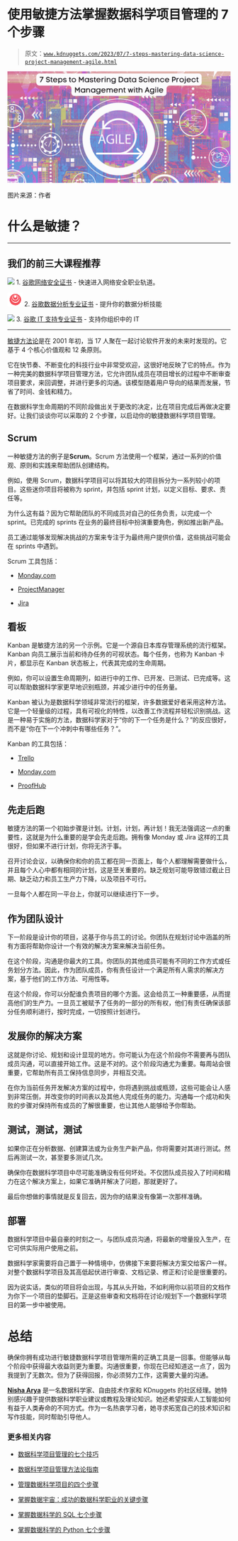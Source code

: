 # 使用敏捷方法掌握数据科学项目管理的 7 个步骤

> 原文：[`www.kdnuggets.com/2023/07/7-steps-mastering-data-science-project-management-agile.html`](https://www.kdnuggets.com/2023/07/7-steps-mastering-data-science-project-management-agile.html)

![使用敏捷方法掌握数据科学项目管理的 7 个步骤](img/fe58f11aff2596179d5d1866eb3f6d2b.png)

图片来源：作者

# 什么是敏捷？

* * *

## 我们的前三大课程推荐

![](img/0244c01ba9267c002ef39d4907e0b8fb.png) 1\. [谷歌网络安全证书](https://www.kdnuggets.com/google-cybersecurity) - 快速进入网络安全职业轨道。

![](img/e225c49c3c91745821c8c0368bf04711.png) 2\. [谷歌数据分析专业证书](https://www.kdnuggets.com/google-data-analytics) - 提升你的数据分析技能

![](img/0244c01ba9267c002ef39d4907e0b8fb.png) 3\. [谷歌 IT 支持专业证书](https://www.kdnuggets.com/google-itsupport) - 支持你组织中的 IT

* * *

[敏捷方法论](https://agilemanifesto.org/)是在 2001 年初，当 17 人聚在一起讨论软件开发的未来时发现的。它基于 4 个核心价值观和 12 条原则。

它在快节奏、不断变化的科技行业中非常受欢迎，这很好地反映了它的特点。作为一种完美的数据科学项目管理方法，它允许团队成员在项目增长的过程中不断审查项目要求，来回调整，并进行更多的沟通。该模型随着用户导向的结果而发展，节省了时间、金钱和精力。

在数据科学生命周期的不同阶段做出关于更改的决定，比在项目完成后再做决定要好。让我们谈谈你可以采取的 2 个步骤，以启动你的敏捷数据科学项目管理。

## Scrum

一种敏捷方法的例子是**Scrum**。Scrum 方法使用一个框架，通过一系列的价值观、原则和实践来帮助团队创建结构。

例如，使用 Scrum，数据科学项目可以将其较大的项目拆分为一系列较小的项目。这些迷你项目将被称为 sprint，并包括 sprint 计划，以定义目标、要求、责任等。

为什么这有益？因为它帮助团队的不同成员对自己的任务负责，以完成一个 sprint。已完成的 sprints 在业务的最终目标中扮演重要角色，例如推出新产品。

员工通过能够发现解决挑战的方案来专注于为最终用户提供价值，这些挑战可能会在 sprints 中遇到。

Scrum 工具包括：

+   [Monday.com](https://monday.com/)

+   [ProjectManager](https://www.projectmanager.com/)

+   [Jira](https://www.atlassian.com/software/jira)

## 看板

Kanban 是敏捷方法的另一个示例。它是一个源自日本库存管理系统的流行框架。Kanban 向员工展示当前和待办任务的可视状态。每个任务，也称为 Kanban 卡片，都显示在 Kanban 状态板上，代表其完成的生命周期。

例如，你可以设置生命周期列，如进行中的工作、已开发、已测试、已完成等。这可以帮助数据科学家更早地识别瓶颈，并减少进行中的任务量。

Kanban 被认为是数据科学领域非常流行的框架，许多数据爱好者采用这种方法。它是一个轻量级的过程，具有可视化的特性，以改善工作流程并轻松识别挑战。这是一种易于实施的方法，数据科学家对于“你的下一个任务是什么？”的反应很好，而不是“你在下一个冲刺中有哪些任务？”。

Kanban 的工具包括：

+   [Trello](https://trello.com/)

+   [Monday.com](https://monday.com/)

+   [ProofHub](https://www.proofhub.com/)

## 先走后跑

敏捷方法的第一个初始步骤是计划。计划，计划，再计划！我无法强调这一点的重要性，这就是为什么重要的是学会先走后跑。拥有像 Monday 或 Jira 这样的工具很好，但如果不进行计划，你将无济于事。

召开讨论会议，以确保你和你的员工都在同一页面上，每个人都理解需要做什么，并且每个人心中都有相同的计划，这是至关重要的。缺乏规划可能导致错过截止日期、缺乏动力和员工生产力下降，以及项目不可行。

一旦每个人都在同一平台上，你就可以继续进行下一步。

## 作为团队设计

下一阶段是设计你的项目，这基于你与员工的讨论。你团队在规划讨论中涵盖的所有方面将帮助你设计一个有效的解决方案来解决当前任务。

在这个阶段，沟通是你最大的工具。你团队的其他成员可能有不同的工作方式或任务划分方法。因此，作为团队成员，你有责任设计一个满足所有人需求的解决方案，基于他们的工作方法、可用性等。

在这个阶段，你可以分配谁负责项目的哪个方面。这会给员工一种重要感，从而提高他们的生产力。一旦员工被赋予了任务的一部分的所有权，他们有责任确保该部分任务顺利进行，按时完成，一切按照计划进行。

## 发展你的解决方案

这就是你讨论、规划和设计显现的地方。你可能认为在这个阶段你不需要再与团队成员沟通，可以直接开始工作。这是不对的。这个阶段沟通尤为重要。每周站会很重要，它帮助所有员工保持信息同步，并相互交流。

在你为当前任务开发解决方案的过程中，你将遇到挑战或瓶颈，这些可能会让人感到非常压倒，并改变你的时间表以及其他人完成任务的能力。沟通每一个成功和失败的步骤对保持所有成员的了解很重要，也让其他人能够给予你帮助。

## 测试，测试，测试

如果你正在分析数据、创建算法或为业务生产新产品，你将需要对其进行测试。然后再测试一次，甚至要多测试几次。

确保你在数据科学项目中尽可能准确没有任何坏处。不仅团队成员投入了时间和精力在这个解决方案上，如果它准确并解决了问题，那就更好了。

最后你想做的事情就是反复回去，因为你的结果没有像第一次那样准确。

## 部署

数据科学项目中最自豪的时刻之一。与团队成员沟通，将最新的增量投入生产，在它可供实际用户使用之前。

数据科学家需要将自己置于一种情境中，仿佛接下来要将解决方案交给客户一样。对整个数据科学项目及其高低起伏进行审查、文档记录、修正和讨论是很重要的。

因为说实话，类似的项目将会出现，与其从头开始，不如利用你以前项目的文档作为你下一个项目的垫脚石。正是这些审查和文档将在讨论/规划下一个数据科学项目的第一步中被使用。

# 总结

确保你拥有成功进行敏捷数据科学项目管理所需的正确工具是一回事。但能够从每个阶段中获得最大收益则更为重要。沟通很重要，你现在已经知道这一点了，因为我提到了无数次。但为了获得回报，你必须努力工作，这需要大量的沟通。

**[Nisha Arya](https://www.linkedin.com/in/nisha-arya-ahmed/)** 是一名数据科学家、自由技术作家和 KDnuggets 的社区经理。她特别感兴趣于提供数据科学职业建议或教程及理论知识。她还希望探索人工智能如何有益于人类寿命的不同方式。作为一名热衷学习者，她寻求拓宽自己的技术知识和写作技能，同时帮助引导他人。

### 更多相关内容

+   [数据科学项目管理的七个技巧](https://www.kdnuggets.com/2023/03/7-tips-data-science-project-management.html)

+   [数据科学项目管理方法论指南](https://www.kdnuggets.com/2023/07/guide-data-science-project-management-methodologies.html)

+   [管理数据科学项目的四个步骤](https://www.kdnuggets.com/2022/05/4-steps-managing-data-science-project.html)

+   [掌握数据宇宙：成功的数据科学职业的关键步骤](https://www.kdnuggets.com/mastering-the-data-universe-key-steps-to-a-thriving-data-science-career)

+   [掌握数据科学的 SQL 七个步骤](https://www.kdnuggets.com/2022/04/7-steps-mastering-sql-data-science.html)

+   [掌握数据科学的 Python 七个步骤](https://www.kdnuggets.com/2022/06/7-steps-mastering-python-data-science.html)
